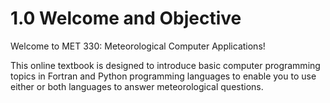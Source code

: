 # 1.0 Welcome and Objective

Welcome to MET 330: Meteorological Computer Applications!

This online textbook is designed to introduce basic computer programming topics in Fortran and Python programming languages to enable you to use either or both languages to answer meteorological questions.

